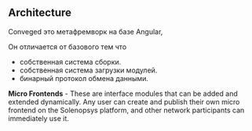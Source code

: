 
## Architecture

Conveged это метафремворк на базе Angular,

Он отличается от базового тем что
- собственная система сборки.
- собственная система загрузки модулей.
- бинарный протокол обмена данными.



**Micro Frontends** - These are interface modules that can be added and extended dynamically. Any user can create and
publish their own micro frontend on the Solenopsys platform, and other network participants can immediately use it.

